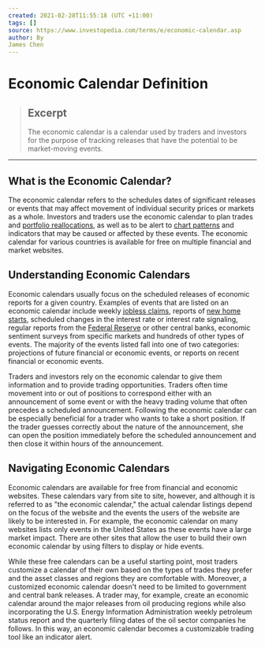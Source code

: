 ```yaml
---
created: 2021-02-28T11:55:18 (UTC +11:00)
tags: []
source: https://www.investopedia.com/terms/e/economic-calendar.asp
author: By
James Chen
---
```


# Economic Calendar Definition

> ## Excerpt
> The economic calendar is a calendar used by traders and investors for the purpose of tracking releases that have the potential to be market-moving events.

---
## What is the Economic Calendar?

The economic calendar refers to the schedules dates of significant releases or events that may affect movement of individual security prices or markets as a whole. Investors and traders use the economic calendar to plan trades and [portfolio reallocations](https://www.investopedia.com/terms/r/rebalancing.asp), as well as to be alert to [chart patterns](https://www.investopedia.com/terms/p/pattern.asp) and indicators that may be caused or affected by these events. The economic calendar for various countries is available for free on multiple financial and market websites.

## Understanding Economic Calendars

Economic calendars usually focus on the scheduled releases of economic reports for a given country. Examples of events that are listed on an economic calendar include weekly [jobless claims](https://www.investopedia.com/terms/j/jobless-claims.asp), reports of [new home starts](https://www.investopedia.com/terms/h/housingstarts.asp), scheduled changes in the interest rate or interest rate signaling, regular reports from the [Federal Reserve](https://www.investopedia.com/terms/f/federalreservebank.asp) or other central banks, economic sentiment surveys from specific markets and hundreds of other types of events. The majority of the events listed fall into one of two categories: projections of future financial or economic events, or reports on recent financial or economic events.

Traders and investors rely on the economic calendar to give them information and to provide trading opportunities. Traders often time movement into or out of positions to correspond either with an announcement of some event or with the heavy trading volume that often precedes a scheduled announcement. Following the economic calendar can be especially beneficial for a trader who wants to take a short position. If the trader guesses correctly about the nature of the announcement, she can open the position immediately before the scheduled announcement and then close it within hours of the announcement.

## Navigating Economic Calendars

Economic calendars are available for free from financial and economic websites. These calendars vary from site to site, however, and although it is referred to as "the economic calendar," the actual calendar listings depend on the focus of the website and the events the users of the website are likely to be interested in. For example, the economic calendar on many websites lists only events in the United States as these events have a large market impact. There are other sites that allow the user to build their own economic calendar by using filters to display or hide events.

While these free calendars can be a useful starting point, most traders customize a calendar of their own based on the types of trades they prefer and the asset classes and regions they are comfortable with. Moreover, a customized economic calendar doesn't need to be limited to government and central bank releases. A trader may, for example, create an economic calendar around the major releases from oil producing regions while also incorporating the U.S. Energy Information Administration weekly petroleum status report and the quarterly filing dates of the oil sector companies he follows. In this way, an economic calendar becomes a customizable trading tool like an indicator alert.
